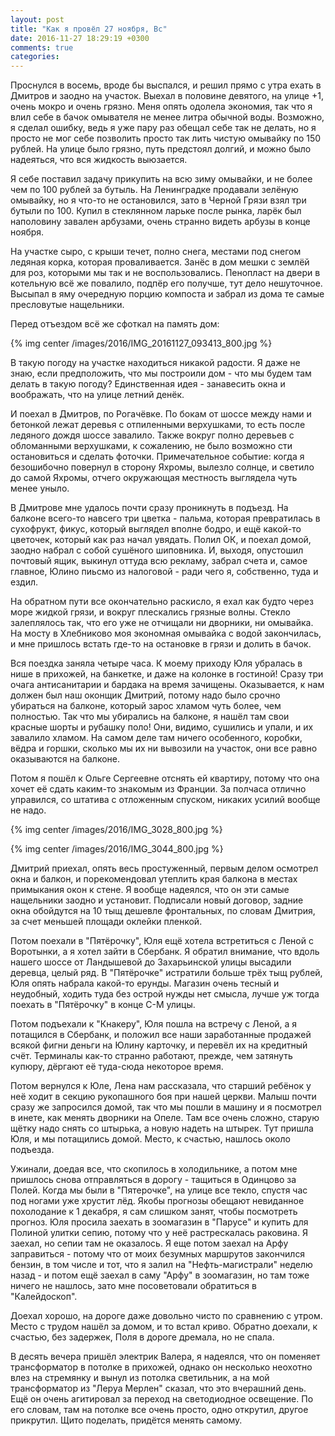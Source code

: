 ```yaml
---
layout: post
title: "Как я провёл 27 ноября, Вс"
date: 2016-11-27 18:29:19 +0300
comments: true
categories: 
---
```

Проснулся в восемь, вроде бы выспался, и решил прямо с утра ехать в Дмитров и заодно на участок. Выехал в половине девятого, на улице +1, очень мокро и очень грязно. Меня опять одолела экономия, так что я влил себе в бачок омывателя не менее литра обычной воды. Возможно, я сделал ошибку, ведь я уже пару раз обещал себе так не делать, но я просто не мог себе позволить просто так лить чистую омывайку по 150 рублей. На улице было грязно, путь предстоял долгий, и можно было надеяться, что вся жидкость выюзается.
 
Я себе поставил задачу прикупить на всю зиму омывайки, и не более чем по 100 рублей за бутыль. На Ленинградке продавали зелёную омывайку, но я что-то не остановился, зато в Черной Грязи взял три бутыли по 100. Купил в стеклянном ларьке после рынка, ларёк был наполовину завален арбузами, очень странно видеть арбузы в конце ноября.

На участке сыро, с крыши течет, полно снега, местами под снегом ледяная корка, которая проваливается. Занёс в дом мешки с землёй для роз, которыми мы так и не воспользовались. Пенопласт на двери в котельную всё же повалило, подпёр его получше, тут дело нешуточное. Высыпал в яму очередную порцию компоста и забрал из дома те самые пресловутые нащельники.

Перед отъездом всё же сфоткал на память дом:

{% img center /images/2016/IMG_20161127_093413_800.jpg %}

В такую погоду на участке находиться никакой радости. Я даже не знаю, если предположить, что мы построили дом - что мы будем там делать в такую погоду? Единственная идея - занавесить окна и воображать, что на улице летний денёк.

И поехал в Дмитров, по Рогачёвке. По бокам от шоссе между нами и бетонкой лежат деревья с отпиленными верхушками, то есть после ледяного дождя шоссе завалило. Также вокруг полно деревьев с обломанными верхушками, к сожалению, не было возможно сти остановиться и сделать фоточки. Примечательное событие: когда я безошибочно повернул в сторону Яхромы, вылезло солнце, и светило до самой Яхромы, отчего окружающая местность выглядела чуть менее уныло.

В Дмитрове мне удалось почти сразу проникнуть в подъезд. На балконе всего-то навсего три цветка - пальма, которая превратилась в сухофрукт, фикус, который выглядел вполне бодро, и ещё какой-то цветочек, который как раз начал увядать. Полил ОК, и поехал домой, заодно набрал с собой сушёного шиповника. И, выходя, опустошил почтовый ящик, выкинул оттуда всю рекламу, забрал счета и, самое главное, Юлино пиьсмо из налоговой - ради чего я, собственно, туда и ездил.

На обратном пути все окончательно раскисло, я ехал как будто через море жидкой грязи, и вокруг плескались грязные волны. Стекло залеплялось так, что его уже не отчищали ни дворники, ни омывайка. На мосту в Хлебниково моя экономная омывайка с водой закончилась, и мне пришлось встать где-то на остановке в грязи и долить в бачок.

Вся поездка заняла четыре часа. К моему приходу Юля убралась в нише в прихожей, на банкетке, и даже на колонке в гостиной! Сразу три очага антисанитарии и бардака на время зачищены. Оказывается, к нам должен был наш оконщик Дмитрий, потому надо было срочно убираться на балконе, который зарос хламом чуть более, чем полностью. Так что мы убирались на балконе, я нашёл там свои красные шорты и рубашку поло! Они, видимо, сушились и упали, и их завалило хламом. На самом деле там ничего особенного, коробки, вёдра и горшки, сколько мы их ни вывозили на участок, они все равно оказываются на балконе.

Потом я пошёл к Ольге Сергеевне отснять ей квартиру, потому что она хочет её сдать каким-то знакомым из Франции. За полчаса отлично управился, со штатива с отложенным спуском, никаких усилий вообще не надо.

{% img center /images/2016/IMG_3028_800.jpg %}

{% img center /images/2016/IMG_3044_800.jpg %}

Дмитрий приехал, опять весь простуженный, первым делом осмотрел окна и балкон, и порекомендовал утеплить края балкона в местах примыкания окон к стене. Я вообще надеялся, что он эти самые нащельники заодно и установит. Подписали новый договор, задние окна обойдутся на 10 тыщ дешевле фронтальных, по словам Дмитрия, за счет меньшей площади оклейки пленкой.

Потом поехали в "Пятёрочку", Юля ещё хотела встретиться с Леной с Воротынки, а я хотел зайти в Сбербанк. Я обратил внимание, что вдоль нашего шоссе от Ландышевой до Захарьинской улицы высадили деревца, целый ряд. В "Пятёрочке" истратили больше трёх тыщ рублей, Юля опять набрала какой-то ерунды. Магазин очень тесный и неудобный, ходить туда без острой нужды нет смысла, лучше уж тогда поехать в "Пятёрочку" в конце С-М улицы.

Потом подъехали к "Кнакеру", Юля пошла на встречу с Леной, а я потащился в Сбербанк, и положил все наши заработанные продажей всякой фигни деньги на Юлину карточку, и перевёл их на кредитный счёт. Терминалы как-то странно работают, прежде, чем затянуть купюру, дёргают её туда-сюда некоторое время.

Потом вернулся к Юле, Лена нам рассказала, что старший ребёнок у неё ходит в секцию рукопашного боя при нашей церкви. Малыш почти сразу же запросился домой, так что мы пошли в машину и я посмотрел в инете, как менять дворники на Опеле. Там все очень сложно, старую щётку надо снять со штырька, а новую надеть на штырек. Тут пришла Юля, и мы потащились домой. Место, к счастью, нашлось около подъезда.

Ужинали, доедая все, что скопилось в холодильнике, а потом мне пришлось снова отправляться в дорогу - тащиться в Одинцово за Полей. Когда мы были в "Пятерочке", на улице все текло, спустя час под ногами уже хрустит лёд. Якобы прогнозы обещают невиданное похолодание к 1 декабря, я сам слишком занят, чтобы посмотреть прогноз. Юля просила заехать в зоомагазин в "Парусе" и купить для Полиной улитки сепию, потому что у неё растрескалась раковина. Я заехал, но сепии там не оказалось. Я еще потом заехал на Арфу заправиться - потому что от моих безумных маршрутов закончился бензин, в том числе и тот, что я залил на "Нефть-магистрали" неделю назад - и потом ещё заехал в саму "Арфу" в зоомагазин, но там тоже ничего не нашлось, зато мне посоветовали обратиться в "Калейдоскоп". 

Доехал хорошо, на дороге даже довольно чисто по сравнению с утром. Место с трудом нашёл за домом, и то встал криво. Обратно доехали, к счастью, без задержек, Поля в дороге дремала, но не спала.

В десять вечера пришёл электрик Валера, я надеялся, что он поменяет трансформатор в потолке в прихожей, однако он несколько неохотно влез на стремянку и вынул из потолка светильник, а на мой трансформатор из "Леруа Мерлен" сказал, что это вчерашний день. Ещё он очень агитировал за переход на светодиодное освещение. По его словам, там на потолке все очень просто, одно открутил, другое прикрутил. Щито поделать, придётся менять самому. 